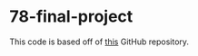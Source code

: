 # 78-final-project

This code is based off of [this](https://github.com/facebookresearch/mixup-cifar10) GitHub repository.